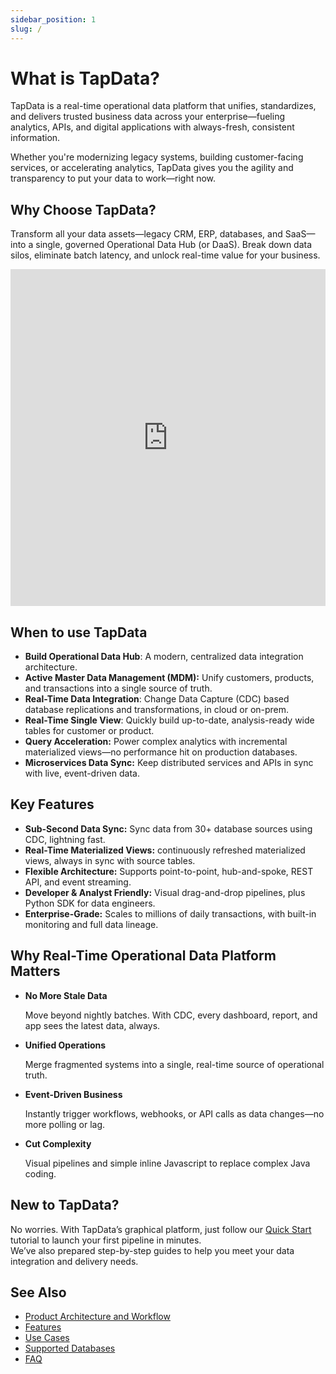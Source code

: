 ```yaml
---
sidebar_position: 1
slug: /
---
```


# What is TapData?

TapData is a real-time operational data platform that unifies, standardizes, and delivers trusted business data across your enterprise—fueling analytics, APIs, and digital applications with always-fresh, consistent information.

Whether you're modernizing legacy systems, building customer-facing services, or accelerating analytics, TapData gives you the agility and transparency to put your data to work—right now.


## Why Choose TapData?

Transform all your data assets—legacy CRM, ERP, databases, and SaaS—into a single, governed Operational Data Hub (or DaaS). Break down data silos, eliminate batch latency, and unlock real-time value for your business.

<iframe width="100%" height="539" src="https://www.youtube.com/embed/hlJKo6u3UnA?si=6Df9Yzv8jXf5EFE9" title="YouTube video player" frameborder="0" allow="accelerometer; autoplay; clipboard-write; encrypted-media; gyroscope; picture-in-picture; web-share" allowfullscreen></iframe>

## When to use TapData

- **Build Operational Data Hub**: A modern, centralized data integration architecture.
- **Active Master Data Management (MDM):** Unify customers, products, and transactions into a single source of truth.
- **Real-Time Data Integration**: Change Data Capture (CDC) based database replications and transformations, in cloud or on-prem.
- **Real-Time Single View**: Quickly build up-to-date, analysis-ready wide tables for customer or product.
- **Query Acceleration:** Power complex analytics with incremental materialized views—no performance hit on production databases.
- **Microservices Data Sync:** Keep distributed services and APIs in sync with live, event-driven data.

## Key Features

- **Sub-Second Data Sync:** Sync data from 30+ database sources using CDC, lightning fast.
- **Real-Time Materialized Views:**  continuously refreshed materialized views, always in sync with source tables. 
- **Flexible Architecture:** Supports point-to-point, hub-and-spoke, REST API, and event streaming.
- **Developer & Analyst Friendly:** Visual drag-and-drop pipelines, plus Python SDK for data engineers.
- **Enterprise-Grade:** Scales to millions of daily transactions, with built-in monitoring and full data lineage.


## Why Real-Time Operational Data Platform Matters

- **No More Stale Data**

  Move beyond nightly batches. With CDC, every dashboard, report, and app sees the latest data, always.

- **Unified Operations**

  Merge fragmented systems into a single, real-time source of operational truth.

- **Event-Driven Business**

  Instantly trigger workflows, webhooks, or API calls as data changes—no more polling or lag.

- **Cut Complexity**

  Visual pipelines and simple inline Javascript to replace complex Java coding.


## New to TapData?

No worries. With TapData’s graphical platform, just follow our [Quick Start](getting-started/README.md) tutorial to launch your first pipeline in minutes.  
We’ve also prepared step-by-step guides to help you meet your data integration and delivery needs.


## See Also

- [Product Architecture and Workflow](introduction/architecture.md)
- [Features](introduction/features.md)
- [Use Cases](introduction/use-cases.md)
- [Supported Databases](connectors/supported-data-sources.md)
- [FAQ](faq/README.md)

